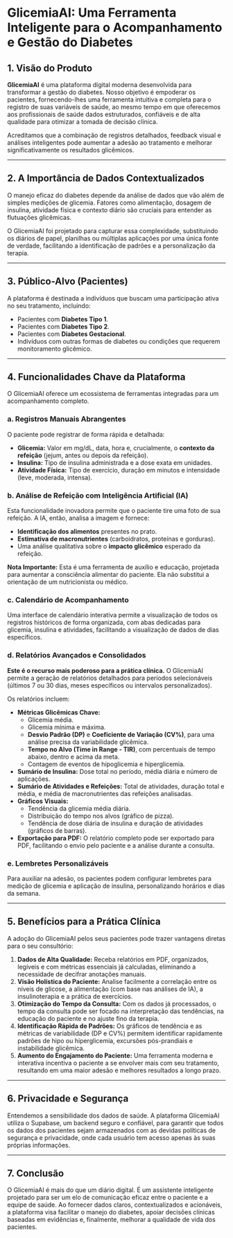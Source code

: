 
# GlicemiaAI: Uma Ferramenta Inteligente para o Acompanhamento e Gestão do Diabetes

## 1. Visão do Produto

**GlicemiaAI** é uma plataforma digital moderna desenvolvida para transformar a gestão do diabetes. Nosso objetivo é empoderar os pacientes, fornecendo-lhes uma ferramenta intuitiva e completa para o registro de suas variáveis de saúde, ao mesmo tempo em que oferecemos aos profissionais de saúde dados estruturados, confiáveis e de alta qualidade para otimizar a tomada de decisão clínica.

Acreditamos que a combinação de registros detalhados, feedback visual e análises inteligentes pode aumentar a adesão ao tratamento e melhorar significativamente os resultados glicêmicos.

---

## 2. A Importância de Dados Contextualizados

O manejo eficaz do diabetes depende da análise de dados que vão além de simples medições de glicemia. Fatores como alimentação, dosagem de insulina, atividade física e contexto diário são cruciais para entender as flutuações glicêmicas.

O GlicemiaAI foi projetado para capturar essa complexidade, substituindo os diários de papel, planilhas ou múltiplas aplicações por uma única fonte de verdade, facilitando a identificação de padrões e a personalização da terapia.

---

## 3. Público-Alvo (Pacientes)

A plataforma é destinada a indivíduos que buscam uma participação ativa no seu tratamento, incluindo:

-   Pacientes com **Diabetes Tipo 1**.
-   Pacientes com **Diabetes Tipo 2**.
-   Pacientes com **Diabetes Gestacional**.
-   Indivíduos com outras formas de diabetes ou condições que requerem monitoramento glicêmico.

---

## 4. Funcionalidades Chave da Plataforma

O GlicemiaAI oferece um ecossistema de ferramentas integradas para um acompanhamento completo.

### a. Registros Manuais Abrangentes

O paciente pode registrar de forma rápida e detalhada:

-   **Glicemia:** Valor em mg/dL, data, hora e, crucialmente, o **contexto da refeição** (jejum, antes ou depois da refeição).
-   **Insulina:** Tipo de insulina administrada e a dose exata em unidades.
-   **Atividade Física:** Tipo de exercício, duração em minutos e intensidade (leve, moderada, intensa).

### b. Análise de Refeição com Inteligência Artificial (IA)

Esta funcionalidade inovadora permite que o paciente tire uma foto de sua refeição. A IA, então, analisa a imagem e fornece:

-   **Identificação dos alimentos** presentes no prato.
-   **Estimativa de macronutrientes** (carboidratos, proteínas e gorduras).
-   Uma análise qualitativa sobre o **impacto glicêmico** esperado da refeição.

**Nota Importante:** Esta é uma ferramenta de auxílio e educação, projetada para aumentar a consciência alimentar do paciente. Ela não substitui a orientação de um nutricionista ou médico.

### c. Calendário de Acompanhamento

Uma interface de calendário interativa permite a visualização de todos os registros históricos de forma organizada, com abas dedicadas para glicemia, insulina e atividades, facilitando a visualização de dados de dias específicos.

### d. Relatórios Avançados e Consolidados

**Este é o recurso mais poderoso para a prática clínica.** O GlicemiaAI permite a geração de relatórios detalhados para períodos selecionáveis (últimos 7 ou 30 dias, meses específicos ou intervalos personalizados).

Os relatórios incluem:

-   **Métricas Glicêmicas Chave:**
    -   Glicemia média.
    -   Glicemia mínima e máxima.
    -   **Desvio Padrão (DP)** e **Coeficiente de Variação (CV%)**, para uma análise precisa da variabilidade glicêmica.
    -   **Tempo no Alvo (Time in Range - TIR)**, com percentuais de tempo abaixo, dentro e acima da meta.
    -   Contagem de eventos de hipoglicemia e hiperglicemia.
-   **Sumário de Insulina:** Dose total no período, média diária e número de aplicações.
-   **Sumário de Atividades e Refeições:** Total de atividades, duração total e média, e média de macronutrientes das refeições analisadas.
-   **Gráficos Visuais:**
    -   Tendência da glicemia média diária.
    -   Distribuição do tempo nos alvos (gráfico de pizza).
    -   Tendência de dose diária de insulina e duração de atividades (gráficos de barras).
-   **Exportação para PDF:** O relatório completo pode ser exportado para PDF, facilitando o envio pelo paciente e a análise durante a consulta.

### e. Lembretes Personalizáveis

Para auxiliar na adesão, os pacientes podem configurar lembretes para medição de glicemia e aplicação de insulina, personalizando horários e dias da semana.

---

## 5. Benefícios para a Prática Clínica

A adoção do GlicemiaAI pelos seus pacientes pode trazer vantagens diretas para o seu consultório:

1.  **Dados de Alta Qualidade:** Receba relatórios em PDF, organizados, legíveis e com métricas essenciais já calculadas, eliminando a necessidade de decifrar anotações manuais.
2.  **Visão Holística do Paciente:** Analise facilmente a correlação entre os níveis de glicose, a alimentação (com base nas análises de IA), a insulinoterapia e a prática de exercícios.
3.  **Otimização do Tempo da Consulta:** Com os dados já processados, o tempo da consulta pode ser focado na interpretação das tendências, na educação do paciente e no ajuste fino da terapia.
4.  **Identificação Rápida de Padrões:** Os gráficos de tendência e as métricas de variabilidade (DP e CV%) permitem identificar rapidamente padrões de hipo ou hiperglicemia, excursões pós-prandiais e instabilidade glicêmica.
5.  **Aumento do Engajamento do Paciente:** Uma ferramenta moderna e interativa incentiva o paciente a se envolver mais com seu tratamento, resultando em uma maior adesão e melhores resultados a longo prazo.

---

## 6. Privacidade e Segurança

Entendemos a sensibilidade dos dados de saúde. A plataforma GlicemiaAI utiliza o Supabase, um backend seguro e confiável, para garantir que todos os dados dos pacientes sejam armazenados com as devidas políticas de segurança e privacidade, onde cada usuário tem acesso apenas às suas próprias informações.

---

## 7. Conclusão

O GlicemiaAI é mais do que um diário digital. É um assistente inteligente projetado para ser um elo de comunicação eficaz entre o paciente e a equipe de saúde. Ao fornecer dados claros, contextualizados e acionáveis, a plataforma visa facilitar o manejo do diabetes, apoiar decisões clínicas baseadas em evidências e, finalmente, melhorar a qualidade de vida dos pacientes.
